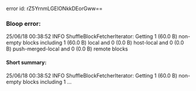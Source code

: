 error id: rZ5YrnmLGElONkkDEorGww==
### Bloop error:

25/06/18 00:38:52 INFO ShuffleBlockFetcherIterator: Getting 1 (60.0 B) non-empty blocks including 1 (60.0 B) local and 0 (0.0 B) host-local and 0 (0.0 B) push-merged-local and 0 (0.0 B) remote blocks
#### Short summary: 

25/06/18 00:38:52 INFO ShuffleBlockFetcherIterator: Getting 1 (60.0 B) non-empty blocks including 1 ...